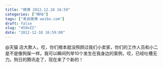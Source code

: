 ```yaml
---
title: "微博 2012.12.18 16:59"
categories: ["嘀咕"]
tags: ["来自微博 weibo.com"]
draft: false
slug: "459oZI"
date: "2012-12-18 16:59:00"
---
```


<p>@天猫 店大欺人，哎，你们根本就没照顾过我们小卖家，你们的工作人员和小二是不是像狗屎一样。我可以瞬间列举10个发生在我身边的案例，哎，已经吐槽无力。狗日的腾讯走了，现在来了个新的！ ​​​​</p>

